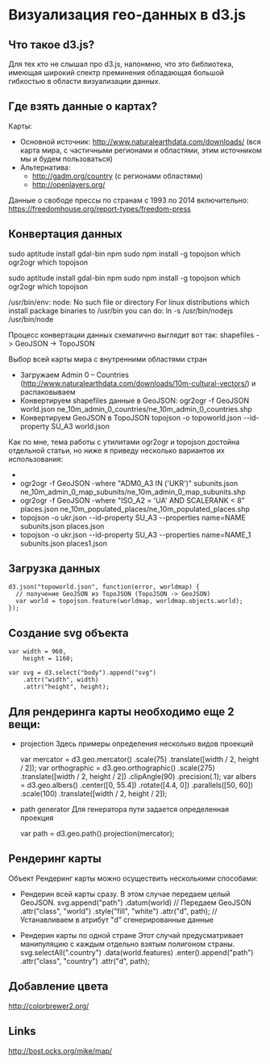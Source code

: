 # Визуализация гео-данных в d3.js


## Что такое d3.js?

Для тех кто не слышал про d3.js, напонмню, что это библиотека, имеющая широкий
спектр преминения обладающая большой гибкостью в области визуализации данных.


## Где взять данные о картах?

Карты:
* Основной источник:
  http://www.naturalearthdata.com/downloads/ (вся карта мира, с частичными 
  регионами и областями, этим источником мы и будем пользоваться)
* Альтернатива:
  * http://gadm.org/country (с регионами областями)
  * http://openlayers.org/

Данные о свободе прессы по странам с 1993 по 2014 включительно:
  https://freedomhouse.org/report-types/freedom-press


## Конвертация данных

<!-- Для тех у кого чистая система -->
sudo aptitude install gdal-bin npm
sudo npm install -g topojson
which ogr2ogr
which topojson

<!-- Для тех у кого чистая система -->
sudo aptitude install gdal-bin npm
sudo npm install -g topojson
which ogr2ogr
which topojson
<!-- This should print /usr/local/bin/ogr2ogr and /usr/local/bin/topojson. -->

<!-- Проблемы с установкой node.js -->
/usr/bin/env: node: No such file or directory
For linux distributions which install package binaries to /usr/bin you can do:
ln -s /usr/bin/nodejs /usr/bin/node

Процесс конвертации данных схематично выглядит вот так:
shapefiles -> GeoJSON -> TopoJSON

Выбор всей карты мира с внутренними областями стран
* Загружаем Admin 0 – Countries (http://www.naturalearthdata.com/downloads/10m-cultural-vectors/) и распаковываем
* Конвертируем shapefiles данные в GeoJSON:
  ogr2ogr -f GeoJSON world.json ne_10m_admin_0_countries/ne_10m_admin_0_countries.shp
* Конвертируем GeoJSON в TopoJSON
  topojson -o topoworld.json --id-property SU_A3 world.json

Как по мне, тема работы с утилитами ogr2ogr и topojson достойна отдельной
статьи, но ниже я приведу несколько вариантов их использования:
* <!-- Converrting data -->
* ogr2ogr -f GeoJSON -where "ADM0_A3 IN ('UKR')" subunits.json ne_10m_admin_0_map_subunits/ne_10m_admin_0_map_subunits.shp
* ogr2ogr -f GeoJSON -where "ISO_A2 = 'UA' AND SCALERANK < 8" places.json ne_10m_populated_places/ne_10m_populated_places.shp
* topojson -o ukr.json --id-property SU_A3 --properties name=NAME subunits.json places.json
* topojson -o ukr.json --id-property SU_A3 --properties name=NAME_1 subunits.json places1.json


## Загрузка данных
    d3.json("topoworld.json", function(error, worldmap) {
      // получение GeoJSON из TopoJSON (TopoJSON -> GeoJSON)
      var world = topojson.feature(worldmap, worldmap.objects.world);
    });


## Создание svg объекта
    var width = 960,
        height = 1160;

    var svg = d3.select("body").append("svg")
        .attr("width", width)
        .attr("height", height);


## Для рендеринга карты необходимо еще 2 вещи:
* projection
  Здесь примеры определения несколько видов проекций

    var mercator = d3.geo.mercator()
                    .scale(75)
                    .translate([width / 2, height / 2]);
    var orthographic = d3.geo.orthographic()
                        .scale(275)
                        .translate([width / 2, height / 2])
                        .clipAngle(90)
                        .precision(.1);
    var albers = d3.geo.albers()
                      .center([0, 55.4])
                      .rotate([4.4, 0])
                      .parallels([50, 60])
                      .scale(100)
                      .translate([width / 2, height / 2]);
* path generator
  Для генератора пути задается определенная проекция

    var path = d3.geo.path().projection(mercator);


## Рендеринг карты
Объект 
Рендеринг карты можно осуществить несколькими способами:
* Рендерин всей карты сразу. В этом случае передаем целый GeoJSON.
    svg.append("path")
        .datum(world)  // Передаем GeoJSON
        .attr("class", "world")
        .style("fill", "white")
        .attr("d", path);  // Устанавливаем в атрибут "d" сгенерированные данные

* Рендерин карты по одной стране
  Этот случай предусматривает манипуляцию с каждым отдельно взятым полигоном
  страны.
    svg.selectAll(".country")
        .data(world.features)
      .enter().append("path")
        .attr("class", "country")
        .attr("d", path);


## Добавление цвета
http://colorbrewer2.org/


## Links

http://bost.ocks.org/mike/map/